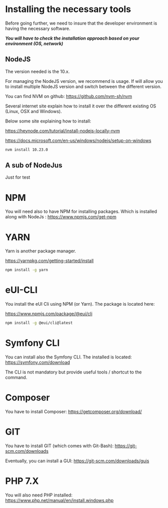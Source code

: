 Installing the necessary tools
==============================

Before going further, we need to insure that the developer environment is having the necessary software.

***You will have to check the installation approach based on your environment (OS, network)***

NodeJS
------

The version needed is the 10.x.

For managing the NodeJS version, we recommend is usage. If will allow you to install multiple NodeJS version and switch between the different version.

You can find NVM on github: <https://github.com/nvm-sh/nvm>

Several internet site explain how to install it over the different existing OS (Linux, OSX and Windows).

Below some site explaining how to install:

<https://heynode.com/tutorial/install-nodejs-locally-nvm>

<https://docs.microsoft.com/en-us/windows/nodejs/setup-on-windows>

```bash
nvm install 10.23.0
```

## A sub of NodeJus

Just for test

# NPM

You will need also to have NPM for installing packages. Which is installed along with NodeJs : <https://www.npmjs.com/get-npm>

# YARN

Yarn is another package manager.

<https://yarnpkg.com/getting-started/install>

```bash
npm install -g yarn
```

# eUI-CLI

You install the eUI Cli using NPM (or Yarn). The package is located here:

<https://www.npmjs.com/package/@eui/cli>

```bash
npm install -g @eui/cli@latest
```

# Symfony CLI

You can install also the Symfony CLI. The installed is located: <https://symfony.com/download>

The CLI is not mandatory but provide useful tools / shortcut to the command.

# Composer

You have to install Composer: <https://getcomposer.org/download/>

# GIT

You have to install GIT (which comes with Git-Bash): <https://git-scm.com/downloads>

Eventually, you can install a GUI: <https://git-scm.com/downloads/guis>

# PHP 7.X

You will also need PHP installed: <https://www.php.net/manual/en/install.windows.php>